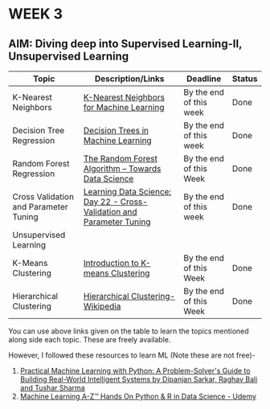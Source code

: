 # **WEEK 3**

## **AIM:** Diving deep into Supervised Learning-II, Unsupervised Learning

|Topic|Description/Links|Deadline|Status|
|---|---|---|---|
|K-Nearest Neighbors|[K-Nearest Neighbors for Machine Learning](https://machinelearningmastery.com/k-nearest-neighbors-for-machine-learning/)|By the end of this week|Done|
|Decision Tree Regression|[Decision Trees in Machine Learning](https://towardsdatascience.com/decision-trees-in-machine-learning-641b9c4e8052)|By the end of this week|Done|
|Random Forest Regression|[The Random Forest Algorithm – Towards Data Science](https://towardsdatascience.com/the-random-forest-algorithm-d457d499ffcd)|By the end of this Week|Done|
|Cross Validation and Parameter Tuning|[Learning Data Science: Day 22 - Cross-Validation and Parameter Tuning](https://medium.com/@haydar_ai/learning-data-science-day-22-cross-validation-and-parameter-tuning-b14bcbc6b012)|By the end of this week|Done|
|Unsupervised Learning||||
|K-Means Clustering|[Introduction to K-means Clustering](https://www.datascience.com/blog/k-means-clustering)|By the end of this Week|Done|
|Hierarchical Clustering|[Hierarchical Clustering-Wikipedia](https://en.wikipedia.org/wiki/Hierarchical_clustering)|By the end of this Week|Done|


You can use above links given on the table to learn the topics mentioned along side each topic. These are freely available.

However, I followed these resources to learn ML (Note these are not free)-
1. [Practical Machine Learning with Python: A Problem-Solver's Guide to Building Real-World Intelligent Systems by Dipanjan Sarkar, Raghav Bali and Tushar Sharma](https://www.amazon.in/Practical-Machine-Learning-Python-Problem-Solvers/dp/1484232062?tag=googinhydr18418-21&tag=googinkenshoo-21&ascsubtag=fbfc405a-a9f9-4a28-a455-141eb00832bc)
2. [Machine Learning A-Z™ Hands On Python & R in Data Science - Udemy](https://www.udemy.com/machinelearning/)
